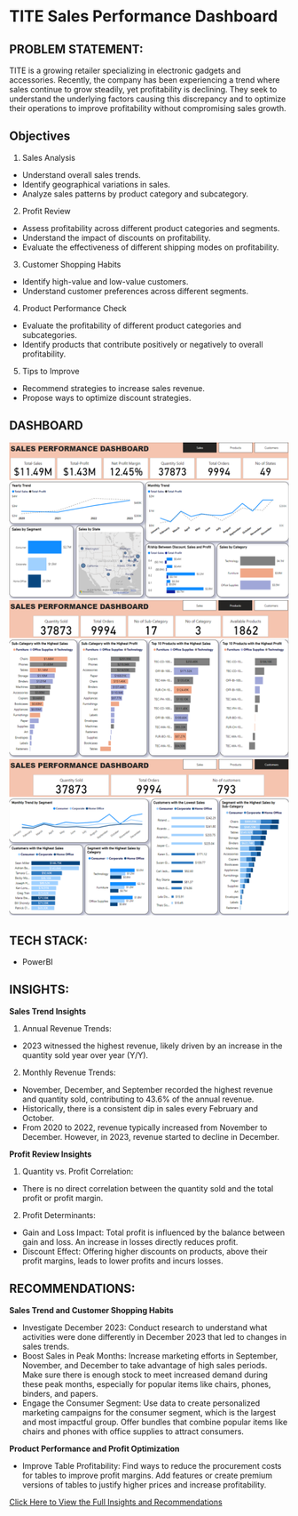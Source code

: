 # TITE Sales Performance Dashboard

## PROBLEM STATEMENT:  
TITE is a growing retailer specializing in electronic gadgets and accessories. Recently, the company has been experiencing a trend where sales continue to grow steadily, yet profitability is declining. They seek to understand the underlying factors causing this discrepancy and to optimize their operations to improve profitability without compromising sales growth.

## Objectives
1.	Sales Analysis
-	Understand overall sales trends.
-	Identify geographical variations in sales.
-	Analyze sales patterns by product category and subcategory.

2.	Profit Review
-	Assess profitability across different product categories and segments.
-	Understand the impact of discounts on profitability.
-	Evaluate the effectiveness of different shipping modes on profitability.

3.	Customer Shopping Habits
-	 Identify high-value and low-value customers.
-	Understand customer preferences across different segments.

4.	 Product Performance Check
-	Evaluate the profitability of different product categories and subcategories.
-	Identify products that contribute positively or negatively to overall profitability.
	
5.	Tips to Improve
-	Recommend strategies to increase sales revenue.
-	Propose ways to optimize discount strategies.

## DASHBOARD
<img src="PowerBI/Sales performance dash.png">
<img src="PowerBI/Sales performance dash1.png">
<img src="PowerBI/Sales performance dash2.png">

## TECH STACK: 
- PowerBI

## INSIGHTS:  
**Sales Trend Insights**
1. Annual Revenue Trends:
- 2023 witnessed the highest revenue, likely driven by an increase in the quantity sold year over year (Y/Y).
2. Monthly Revenue Trends:
- November, December, and September recorded the highest revenue and quantity sold, contributing to 43.6% of the annual revenue.
- Historically, there is a consistent dip in sales every February and October.
- From 2020 to 2022, revenue typically increased from November to December. However, in 2023, revenue started to decline in December.
  
**Profit Review Insights**
1. Quantity vs. Profit Correlation:
- There is no direct correlation between the quantity sold and the total profit or profit margin.
2. Profit Determinants:
- Gain and Loss Impact: Total profit is influenced by the balance between gain and loss. An increase in losses directly reduces profit.
- Discount Effect: Offering higher discounts on products, above their profit margins, leads to lower profits and incurs losses.


## RECOMMENDATIONS:  

**Sales Trend and Customer Shopping Habits**
- Investigate December 2023: Conduct research to understand what activities were done differently in December 2023 that led to changes in sales trends.
- Boost Sales in Peak Months: Increase marketing efforts in September, November, and December to take advantage of high sales periods. Make sure there is enough stock to meet increased demand during these peak months, especially for popular items like chairs, phones, binders, and papers.
- Engage the Consumer Segment: Use data to create personalized marketing campaigns for the consumer segment, which is the largest and most impactful group. Offer bundles that combine popular items like chairs and phones with office supplies to attract consumers.
  
**Product Performance and Profit Optimization**
- Improve Table Profitability: Find ways to reduce the procurement costs for tables to improve profit margins. Add features or create premium versions of tables to justify higher prices and increase profitability.



<a href="[[PowerBI/(https://github.com/EzehConfidenceAdaeze/Sales-Analysis_Personal-Project/blob/main/PowerBI/TITE%20SALES%20PERFORMANCE%20ANALYSIS_1.pdf)](Github Pages)](https://github.com/EzehConfidenceAdaeze/Sales-Analysis_Personal-Project/blob/main/PowerBI/TITE%20SALES%20PERFORMANCE%20ANALYSIS_1.pdf)">Click Here to View the Full Insights and Recommendations</a>
